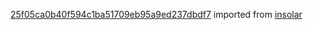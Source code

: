 [25f05ca0b40f594c1ba51709eb95a9ed237dbdf7](https://github.com/insolar/insolar/commit/25f05ca0b40f594c1ba51709eb95a9ed237dbdf7) imported from [insolar](https://github.com/insolar/insolar)
